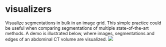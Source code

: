 # visualizers
Visualize segmentations in bulk in an image grid. 
This simple practice could be useful when comparing segmentations of multiple state-of-the-art methods.
A demo is illustrated below, where images, segmentations and edges of an abdominal CT volume are visualized.
![](https://github.com/jeff7021/visualizers/blob/main/demo/abdominal_ct.jpg)
